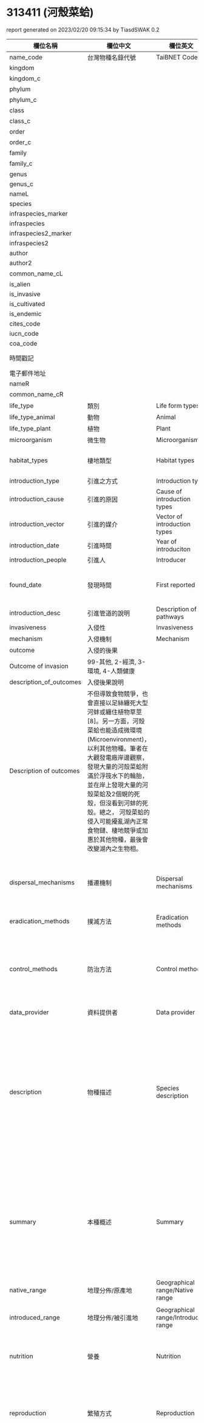 # 313411 (河殼菜蛤)

report generated on 2023/02/20 09:15:34 by TiasdSWAK 0.2

| 欄位名稱 | 欄位中文 | 欄位英文 | 欄位值 |
| -------------|-------------|-------------|-------------|
| name_code | 台灣物種名錄代號 | TaiBNET Code | 313411 |
| kingdom | | | Animalia |
| kingdom_c | | | 動物界 |
| phylum | | | Mollusca |
| phylum_c | | | 軟體動物門 |
| class | | | Bivalvia |
| class_c | | | 雙殼綱 |
| order | | | Mytiloida |
| order_c | | | 貽貝目 |
| family | | | Mytilidae |
| family_c | | | 殼菜蛤科 |
| genus | | | Limnoperna |
| genus_c | | |  |
| nameL | | | Limnoperna fortunei |
| species | | | fortunei |
| infraspecies_marker | | |  |
| infraspecies | | |  |
| infraspecies2_marker | | |  |
| infraspecies2 | | |  |
| author | | | (Dunker, 1857) |
| author2 | | |  |
| common_name_cL | | | 河殼菜蛤 |
| is_alien | | | 1.0 |
| is_invasive | | | 1.0 |
| is_cultivated | | | 0.0 |
| is_endemic | | |  |
| cites_code | | |  |
| iucn_code | | | LC |
| coa_code | | |  |
| 時間戳記 | | | 2022/11/27 下午 10:25:43 |
| 電子郵件地址 | | | jt00chao@gmail.com |
| nameR | | | Limnoperna fortunei |
| common_name_cR | | | 河殼菜蛤 |
| life_type | 類別 | Life form types | 1-動物 |
| life_type_animal | 動物 | Animal | 14-軟體動物 |
| life_type_plant | 植物 | Plant |  |
| microorganism | 微生物 | Microorganism |  |
| habitat_types | 棲地類型 | Habitat types | 13-河口, 14-湖, 15-河道, 16-淡水, 18-濕地 |
| introduction_type | 引進之方式 | Introduction type | 5-不詳 |
| introduction_cause | 引進的原因 | Cause of introduction types | 29-不詳 |
| introduction_vector | 引進的媒介 | Vector of introduction types | 23-不詳 |
| introduction_date | 引進時間 | Year of introduciton | 不詳 |
| introduction_people | 引進人 | Introducer | 不詳 |
| found_date | 發現時間 | First reported | 1986年5月首次在台北新店溪上游直潭壩取水口的護欄柵發現[1]。 |
| introduction_desc | 引進管道的說明 | Description of pathways |  |
| invasiveness | 入侵性 | Invasiveness | 1-具入侵性 |
| mechanism | 入侵機制 | Mechanism | 1-競爭, 9-汙染 |
| outcome | 入侵的後果
 | Outcome of invasion | 99-其他, 2-經濟, 3-環境, 4-人類健康  |
| description_of_outcomes | 入侵後果說明
 | Description of outcomes | 不但導致食物競爭，也會直接以足絲纏死大型河蚌或纏住植物草莖 [8]。另一方面，河殼菜蛤也能造成微環境 (Microenvironment)，以利其他物種。筆者在大觀發電廠岸邊觀察，發現大量的河殼菜蛤附滿於浮筏水下的輪胎，並在岸上發現大量的河殼菜蛤及2個蜆的死殼，但沒看到河蚌的死殼。總之， 河殼菜蛤的侵入可能擾亂湖內正常食物鏈、棲地競爭或加惠於其他物種，最後會改變湖內之生物相。 |
| dispersal_mechanisms | 播遷機制 | Dispersal mechanisms | 推測為透過附著於船隻或機具底部，或者幼蟲存在於漁民放流魚隻的水源裡而擴散至其他地點。但台灣擴散機制仍不清楚。 |
| eradication_methods | 撲滅方法 | Eradication methods | 1-毒殺, 4-生物防治, 6-物理撲滅 |
| control_methods | 防治方法 | Control methods | 很多化學物質 (包括氯) 能有效控制河殼菜蛤幼蟲 [7]，例如干擾管道內的硝化作用，使其形成三鹵甲烷[6]，但因為這些化學物質會造成複雜的化學反應而少有實際應用。 |
| data_provider | 資料提供者 | Data provider |  |
| description | 物種描述 | Species description | 黑褐色有光澤，殼表有細輪脈，內面有黑斑，殼長約2.5cm [2]。其形態、生態及生活史如同斑馬殼菜蛤，但殼形較長，殼表無黑色斑馬紋，殼皮黃或灰褐色，成貝小於35mm，可存活 2-3年，能存活於16-28℃之水域環境。因殼比斑馬殼菜蛤薄，所以較不能耐乾。足部具有足絲腺，可向任何方向分泌足絲，用以附著於平滑表面 [1]。 |
| summary | 本種概述 | Summary | 生活在河流及河口半淡鹹水區域，忍受度大，繁殖力強，與原生物種競爭，造成危害。此外，幼蟲可以輕易的通過自來水廠、發電廠或其他工廠進水系統的過濾器，附著於直徑小的管道，如有豐富的食物供其濾食，會迅速堵住水管，造成經濟上的損失。  |
| native_range | 地理分佈/原產地 | Geographical range/Native range | 中國 |
| introduced_range | 地理分佈/被引進地 | Geographical range/Introduced range | 日本、美洲、台灣、阿根廷、巴西、巴拉圭、烏拉圭 [7] |
| nutrition | 營養 | Nutrition | 濾食性。攝食方法通常以鰓過濾浮游性微細植物 (如藻類) 和有機顆粒，再由鰓上的食物溝送入口中 [1]。 |
| reproduction | 繁殖方式 | Reproduction | 於16-28°C (六月到九月) 產卵，一年約產卵1-2次。雌雄異體，將配子排入水中並進行體外受精。溫度為使配子釋出水中的主要因素 [6]。 |
| species_status | 台灣地區現況資料 | Species status | 在台灣分佈於日月潭、石門水庫、直潭。石門水庫有發現較正常體型兩倍大 (約5、6公分) 的河殼菜蛤。台灣三個水系的族群關係相近，推測可能是單次引入至某一水系再被引入至另外兩個水系，而河殼菜蛤於台灣水系間的擴散，可能透過工程船或休閒船引入至另一水域 [4]。 |
| images | 照片 | images |  |
| suggestion | 建議 | Suggestion |  |
| record_status | 本筆狀態 | Record status | 1-草稿 |

## habitat_description | 棲地描述 | Habitat description
棲息於河流及河口半淡鹹水區域。能適應的鹽度相當廣，除淡水之外，尚可忍受河口或沿海地區鹽度千分之12以下的海水。河殼菜蛤能存活於16-28℃之水域環境，幼生在靜置的水體中可以經歷數個月的浮游生活而不會死亡 [3]。

喜好環境為淡水湖、河流與河口。在亞洲生長在8-32℃的水中，曾證實出現在35℃ 的水中。河殼菜蛤藉著其耐熱性質，成功的入侵南美洲至北美洲較低緯度大湖區的水體，但無法長期耐受厭氧的環境，最大的生長與繁殖量皆出現在有氧環境，水氧濃度需大於1.0 mg/L [4]


## life_cycle | 生活史 | Life cycle
受精卵發育為第一期幼蟲叫「擔輪幼蟲」，再發育為第二期幼蟲叫「面盤幼蟲」，開始攝食浮游生物，經一段時期變態成為幼體。第一、二期幼蟲均為浮游生活，可乘水漂流到具有豐富食物的水域。大約10天後，面盤幼蟲長出兩枚小貝殼、足及其他器官 (例如足絲腺)。大約經4星期的浮游生活後，面盤幼蟲就下降到水底，如果水底棲地不理想，牠會再昇起浮游，直到理想適合的棲地，然後分泌足絲，固定於適合的表面。壽命為2-3年[1]。

一年可達性成熟，兩性的性腺在五月開始發育，於六月成熟，並在十月時退化，南美族群的生活史很少超過2-3年，最長的紀錄為5年與10年，分別發生在韓國與中國大陸 [6]。


## note | 備註 | Note
河殼菜蛤可容忍的鹽度廣，因此在沿海地區活動的船舶成為潛在的播遷工具，尤其是大型的輪船需要大量的壓艙水，因此可攜帶其幼體遠渡重洋帶至世界各地，在外地入侵之後形成龐大族群造成危害[3]。

台灣在1987年以前並沒有本種之紀錄，其入侵台灣之途徑已無跡可查 [1]。

河殼菜蛤在輸水渠道有兩個夏季和冬季的生殖高峰。水溫是控制河殼菜蛤生殖和成長的因子：當水溫逐漸下降至25℃會促使配子釋放，在26℃以上或17℃以下則會抑制其生殖腺發育和體長生長，若水溫持續在25℃以上兩個月會造成貽貝大量死亡 [2]。


## reference | 參考資料 | References
1.	吳錫圭、蔡奇立、林旭宏。2003。入侵台灣的河殼菜蛤。自然保育季刊 41: 32-35。

2.	姜鈴、賴伯勳。2012。在石門水庫的入侵貽貝。2010 外來入侵種監控與管理國際研討會。

3.	梁世雄。2008。外來入侵動物物種資料收集與管理工具之建立報告。

4.	黃致維。2008。應用粒線體COI 片段探討台灣的河殼菜蛤族群遺傳結構。國立彰化師範大學 生物學系 碩士論文。

5.	蔡明利。1992。淡水種貽貝入侵台灣。科學月刊273期(http://210.60.224.4/ct/content/1992/00090273/0013.htm)

6.	ANSRP. Golden Mussel - Limnoperna fortunei. (http://el.erdc.usace.army.mil/ansrp/limnoperna_fortunei.pdf)

7.	ISSG. 2013. Limnoperna fortunei. (http://www.issg.org/database/species/ecology.asp?si=416&fr=1&sts=&lang=EN)

8.	Morton BS, Au CS, and Lam WW. 1976. The efficacy of chlorine in the control of Limnoperna fortunei (Dunker 1857) (Bivalvia: Mytilidae) colonizing parts of Hong Kong’s raw water supply system. Journal of the Institution of Water Engineers and Scientists 30:147-156.

